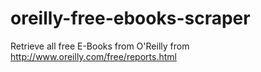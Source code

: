 # oreilly-free-ebooks-scraper
Retrieve all free E-Books from O'Reilly from http://www.oreilly.com/free/reports.html

